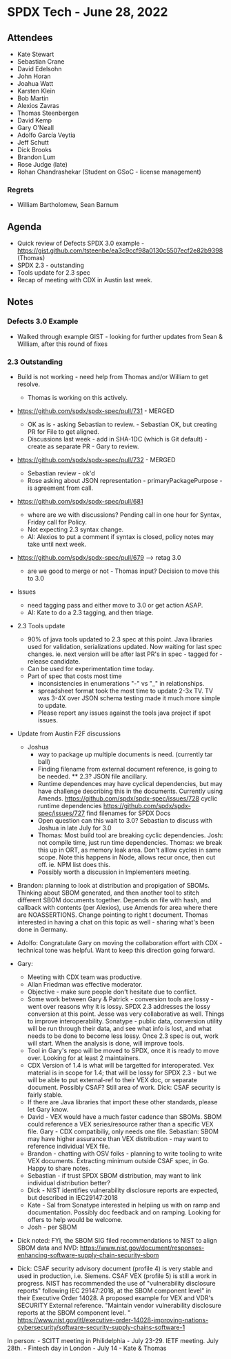 # SPDX Tech - June 28, 2022

## Attendees

* Kate Stewart
* Sebastian Crane
* David Edelsohn
* John Horan
* Joahua Watt
* Karsten Klein
* Bob Martin
* Alexios Zavras
* Thomas Steenbergen
* David Kemp
* Gary O'Neall
* Adolfo García Veytia
* Jeff Schutt
* Dick Brooks
* Brandon Lum
* Rose Judge (late)
* Rohan Chandrashekar (Student on GSoC - license management)

### Regrets
* William Bartholomew, Sean Barnum

## Agenda
* Quick review of Defects SPDX 3.0 example -  https://gist.github.com/tsteenbe/ea3c9ccf98a0130c5507ecf2e82b9398 (Thomas)
* SPDX 2.3 - outstanding
* Tools update for 2.3 spec
* Recap of meeting with CDX in Austin last week.

## Notes

### Defects 3.0 Example
* Walked through example GIST - looking for further updates from Sean & William, after this round of fixes

### 2.3 Outstanding
* Build is not working - need help from Thomas and/or William to get resolve.
   * Thomas is working on this actively.
* https://github.com/spdx/spdx-spec/pull/731 - MERGED
   * OK as is -   asking Sebastian to review.  - Sebastian OK, but creating PR for File to get aligned.
   * Discussions last week  - add in SHA-1DC (which is Git default) - create as separate PR - Gary to review.
* https://github.com/spdx/spdx-spec/pull/732  - MERGED
   * Sebastian review - ok'd
   * Rose asking about JSON representation - primaryPackagePurpose - is agreement from call.
* https://github.com/spdx/spdx-spec/pull/681
   * where are we with discussions?   Pending call in one hour for Syntax,  Friday call for Policy.
   * Not expecting 2.3 syntax change.
   * AI:  Alexios to put a comment if syntax is closed,  policy notes may take until next week.
* https://github.com/spdx/spdx-spec/pull/679 --> retag 3.0
   * are we good to merge or not - Thomas input?   Decision to move this to 3.0

* Issues
   * need tagging pass and either move to 3.0 or get action ASAP.
   * AI: Kate to do a 2.3 tagging, and then triage.

* 2.3 Tools update
  * 90% of java tools updated to 2.3 spec at this point.  Java libraries used for validation, serializations updated.   Now waiting for last spec changes.   ie.  next version will be after last PR's in spec - tagged for - release candidate.
  * Can be used for experimentation time today.
  * Part of spec that costs most time
    * inconsistencies in enumerations "-" vs "_" in relationships.
    * spreadsheet format took the most time to update 2-3x TV.    TV was 3-4X over JSON schema testing made it much more simple to update.
    * Please report any issues against the tools java project if spot issues.

* Update from Austin F2F discussions
   * Joshua
      * way to package up multiple documents is need.  (currently tar ball)
      * Finding filename from external document reference, is going to be needed.  ** 2.3?  JSON file ancillary.
      * Runtime dependences may have cyclical dependencies,  but may have challenge describing this in the documents.   Currently using Amends.
https://github.com/spdx/spdx-spec/issues/728    cyclic runtime dependencies
https://github.com/spdx/spdx-spec/issues/727    find filenames for SPDX Docs
      * Open question can this wait to 3.0?   Sebastian to discuss with Joshua in late July for 3.0
      * Thomas:  Most build tool are breaking cyclic dependencies.    Josh:  not compile time, just run time dependencies.   Thomas: we break this up in ORT, as memory leak area.   Don't alllow cycles in same scope.  Note this happens in Node, allows recur once, then cut off.   ie.  NPM list does this.
      * Possibly worth a discussion in Implementers meeting.
 * Brandon: planning to look at distribution and propigation of SBOMs.   Thinking about SBOM generated, and then another tool to stitch different SBOM documents together.   Depends on file with hash, and callback with contents (per Alexios),  use Amends for area where there are NOASSERTIONS.   Change pointing to right t document.   Thomas interested in having a chat on this topic as well - sharing what's been done in Germany.
 * Adolfo:  Congratulate Gary on moving the collaboration effort with CDX - technical tone was helpful.   Want to keep this direction going forward.
 * Gary:
     * Meeting with CDX team was productive.
     * Allan Friedman was effective moderator.
     * Objective - make sure people don't hesitate due to conflict.
     * Some work between Gary & Patrick - conversion tools are lossy - went over reasons why it is lossy.   SPDX 2.3 addresses the lossy conversion at this point.   Jesse was very collaborative as well.   Things to improve interoperability.   Sonatype - public data,  conversion utility will be run through their data, and see what info is lost, and what needs to be done to become less lossy.    Once 2.3 spec is out, work will start.    When the analysis is done,  will improve tools.
     * Tool in Gary's repo will be moved to SPDX, once it is ready to move over.  Looking for at least 2 maintainers.
     * CDX Version of 1.4 is what will be targetted for interoperated.    Vex material is in scope for 1.4;  that will be lossy for SPDX 2.3 - but we will be able to put external-ref to their VEX doc,  or separate document.  Possibly CSAF?  Still area of work.   Dick:  CSAF security is fairly stable.
     * If there are Java libraries that import these other standards, please let Gary know.
     * David - VEX would have a much faster cadence than SBOMs.   SBOM could reference a VEX series/resource rather than a specific VEX file.  Gary - CDX compatibiliy, only needs one file.  Sebastian: SBOM may have higher assurance than VEX distribution - may want to reference individual VEX file.
     * Brandon - chatting with OSV folks - planning to write tooling to write VEX documents.   Extracting minimum outside CSAF spec, in Go.  Happy to share notes.
     * Sebastian - if trust SPDX SBOM distribution, may want to link individual distribution better?
     * Dick - NIST identifies vulnerability disclosure reports are expected,  but described in IEC29147:2018
     * Kate - Sal from Sonatype interested in helpiing us with on ramp and documentation.  Possibly doc feedback and on ramping.   Looking for offers to help would be welcome.
     * Josh - per SBOM


 * Dick noted: FYI, the SBOM SIG filed recommendations to NIST to align SBOM data and NVD: https://www.nist.gov/document/responses-enhancing-software-supply-chain-security-sbom
 * Dick: CSAF security advisory document (profile 4) is very stable and used in production, i.e. Siemens. CSAF VEX (profile 5) is still a work in progress. NIST has recommended the use of "vulnerability disclosure reports" following IEC 29147:2018, at the SBOM component level" in their Executive Order 14028. A proposed example for VEX and VDR's SECURITY External reference. "Maintain vendor vulnerability disclosure reports at the SBOM component level. "  https://www.nist.gov/itl/executive-order-14028-improving-nations-cybersecurity/software-security-supply-chains-software-1

In person:
    - SCITT meeting in Philidelphia - July 23-29.  IETF meeting.   July 28th.
    - Fintech day in London - July 14 - Kate & Thomas
